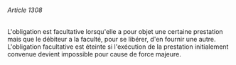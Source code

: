 ###### Article 1308

L'obligation est facultative lorsqu'elle a pour objet une certaine prestation mais que le débiteur a la faculté, pour se libérer, d'en fournir une autre. L'obligation facultative est éteinte si l'exécution de la prestation initialement convenue devient impossible pour cause de force majeure.

